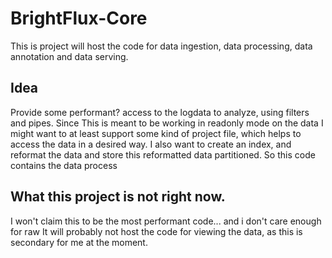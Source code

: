# BrightFlux-Core

This is project will host the code for data ingestion, data processing, data annotation and data serving.

## Idea

Provide some performant? access to the logdata to analyze, using filters and pipes. Since This is meant 
to be working in readonly mode on the data I might want to at least support some kind of project file, 
which helps to access the data in a desired way. I also want to create an index, and reformat the data 
and store this reformatted data partitioned. So this code contains the data process 

## What this project is not right now.

I won't claim this to be the most performant code... and i don't care enough for raw
It will probably not host the code for viewing the data, as this is secondary for me at the moment.